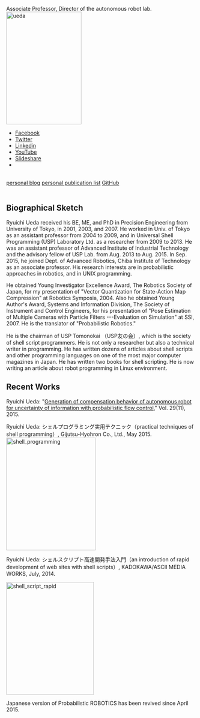 Associate Professor, Director of the autonomous robot lab.
<a href="https://lab.ueda.asia/wp-content/uploads/2015/09/ueda.jpg"><img src="https://lab.ueda.asia/wp-content/uploads/2015/09/ueda-200x300.jpg" alt="ueda" width="200" height="300" class="alignright size-medium wp-image-106" /></a>

<div class="social-profile">
 <ul>
 <li class="facebook"><a href="https://www.facebook.com/profile.php?id=675930229170437#!/profile.php?id=675930229170437" title="Facebook" target="_blank">Facebook</a></li>
 <li class="twitter"><a href="https://twitter.com/ryuichiueda" title="Twitter" target="_blank">Twitter</a></li>
 <li class="linkedin"><a href="https://www.linkedin.com/profile/view?id=172472847" title="Linkedin" target="_blank">Linkedin</a></li>
 <li class="you-tube"><a href="https://www.youtube.com/user/ryuichiueda/videos" title="YouTube" target="_blank">YouTube</a></li>
 <li class="slideshare"><a href="http://www.slideshare.net/ryuichiueda" title="Slideshare" target="_blank">Slideshare</a></li>
 <li></li>
 </ul>
<br />
<div style="float:left" />
<a href="https://blog.ueda.asia" target="_blank">personal blog</a>
<a href="https://blog.ueda.asia/?page_id=728" target="_blank">personal publication list</a>
<a target="_blank" href="https://github.com/ryuichiueda">GitHub</a>
</div>



<div style="clear:both">&nbsp;</div>


<h2>Biographical Sketch</h2>

Ryuichi Ueda received his BE, ME, and PhD in Precision Engineering from University of Tokyo, in 2001, 2003, and 2007. He worked in Univ. of Tokyo as an assistant professor from 2004 to 2009, and in Universal Shell Programming (USP) Laboratory Ltd. as a researcher from 2009 to 2013. He was an assistant professor of Advanced Institute of Industrial Technology and the advisory fellow of USP Lab. from Aug. 2013 to Aug. 2015. In Sep. 2015, he joined Dept. of Advanced Robotics, Chiba Institute of Technology as an associate professor. His research interests are in probabilistic approaches in robotics, and in UNIX programming.

He obtained Young Investigator Excellence Award, The Robotics Society of Japan, for my presentation of "Vector Quantization for State-Action Map Compression" at Robotics Symposia, 2004. Also he obtained Young Author's Award, Systems and Information Division, The Society of Instrument and Control Engineers, for his presentation of "Pose Estimation of Multiple Cameras with Particle Filters ---Evaluation on Simulation" at SSI, 2007. He is the translator of "Probabilistic Robotics."

He is the chairman of USP Tomonokai （USP友の会）, which is the society of shell script programmers. He is not only a researcher but also a technical writer in programming. He has written dozens of articles about shell scripts and other programming languages on one of the most major computer magazines in Japan. He has written two books for shell scripting. He is now writing an article about robot programming in Linux environment.

<h2>Recent Works</h2>

Ryuichi Ueda: "<a href="http://www.tandfonline.com/doi/abs/10.1080/01691864.2015.1009943#.Vf1cbp3tmko" target="_blank">Generation of compensation behavior of autonomous robot for uncertainty of information with probabilistic flow control</a>," Vol. 29(11), 2015.

Ryuichi Ueda: シェルプログラミング実用テクニック（practical techniques of shell programming）, Gijutsu-Hyohron Co., Ltd., May 2015.
<a href="https://lab.ueda.asia/wp-content/uploads/2015/09/shell_programming.jpg"><img src="https://lab.ueda.asia/wp-content/uploads/2015/09/shell_programming-238x300.jpg" alt="shell_programming" width="238" height="300" class="alignright size-medium wp-image-132" /></a>

<div style="clear:both" />
 
Ryuichi Ueda: シェルスクリプト高速開発手法入門（an introduction of rapid development of web sites with shell scripts）, KADOKAWA/ASCII MEDIA WORKS, July, 2014.

<a href="https://lab.ueda.asia/wp-content/uploads/2015/09/shell_script_rapid.jpg"><img src="https://lab.ueda.asia/wp-content/uploads/2015/09/shell_script_rapid-233x300.jpg" alt="shell_script_rapid" width="233" height="300" class="alignright size-medium wp-image-147" /></a>

<div style="clear:both" />

Japanese version of Probabilistic ROBOTICS has been revived since April 2015.


